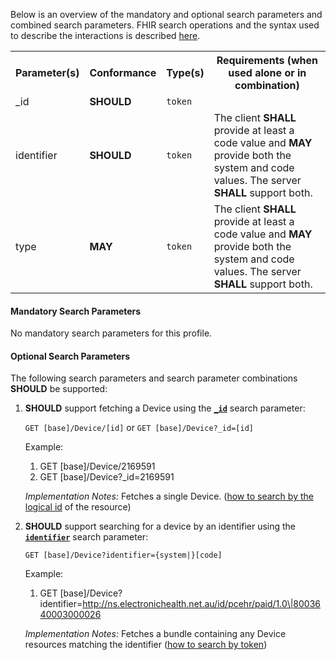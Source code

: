 Below is an overview of the mandatory and optional search parameters and combined search parameters. FHIR search operations and the syntax used to describe the interactions is described <a href="http://hl7.org/fhir/R4/search.html">here</a>.

<table class="list" width="100%">
<tbody>
  <tr>
    <th>Parameter(s)</th>
    <th>Conformance</th>
    <th>Type(s)</th>
    <th>Requirements (when used alone or in combination)</th>
  </tr>
  <tr>
        <td>_id</td>
        <td><b>SHOULD</b></td>
        <td><code>token</code></td>
        <td></td>
  </tr>
  <tr>
        <td>identifier</td>
        <td><b>SHOULD</b></td>
        <td><code>token</code></td>
        <td>The client <b>SHALL</b> provide at least a code value and <b>MAY</b> provide both the system and code values. The server <b>SHALL</b> support both.</td>
  </tr>
  <tr>
        <td>type</td>
        <td><b>MAY</b></td>
        <td><code>token</code></td>
        <td>The client <b>SHALL</b> provide at least a code value and <b>MAY</b> provide both the system and code values. The server <b>SHALL</b> support both.</td>
  </tr>
 </tbody>
</table>


#### Mandatory Search Parameters

No mandatory search parameters for this profile.

#### Optional Search Parameters

The following search parameters and search parameter combinations **SHOULD** be supported:

1. **SHOULD** support fetching a Device using the **[`_id`](https://hl7.org/fhir/R4/device.html.html#search)** search parameter:

    `GET [base]/Device/[id]` or `GET [base]/Device?_id=[id]`

    Example:
    
      1. GET [base]/Device/2169591
      1. GET [base]/Device?_id=2169591

    *Implementation Notes:* Fetches a single Device. ([how to search by the logical id](http://hl7.org/fhir/R4/references.html#logical) of the resource)

1. **SHOULD** support searching for a device by an identifier using the **[`identifier`](https://hl7.org/fhir/R4/device.html.html#search)** search parameter:

    `GET [base]/Device?identifier={system|}[code]`

    Example:
    
      1. GET [base]/Device?identifier=http://ns.electronichealth.net.au/id/pcehr/paid/1.0\|8003640003000026

    *Implementation Notes:* Fetches a bundle containing any Device resources matching the identifier ([how to search by token](http://hl7.org/fhir/R4/search.html#token))
